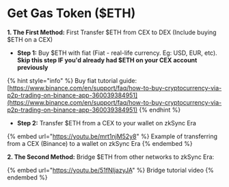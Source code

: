 # Get Gas Token ($ETH)

**1. The First Method:** First Transfer $ETH from CEX to DEX (Include buying $ETH on a CEX)

* **Step 1:** Buy $ETH with fiat (Fiat - real-life currency. Eg: USD, EUR, etc). **Skip this step IF you'd already had $ETH on your CEX account previously**

{% hint style="info" %}
Buy fiat tutorial guide: [https://www.binance.com/en/support/faq/how-to-buy-cryptocurrency-via-p2p-trading-on-binance-app-360039384951](https://www.binance.com/en/support/faq/how-to-buy-cryptocurrency-via-p2p-trading-on-binance-app-360039384951)
{% endhint %}

* **Step 2:** Transfer $ETH from a CEX to your wallet on zkSync Era

{% embed url="https://youtu.be/mrt1njM52y8" %}
Example of transferring from a CEX (Binance) to a wallet on zkSync Era
{% endembed %}



**2. The Second Method:** Bridge $ETH from other networks to zkSync Era:&#x20;

{% embed url="https://youtu.be/51fNIjazyJA" %}
Bridge tutorial video
{% endembed %}
